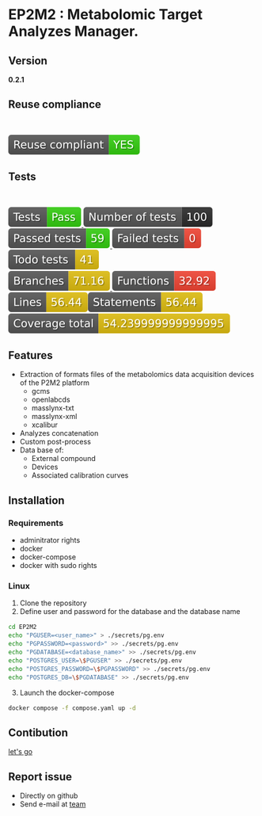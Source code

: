 <!--
© 2024 INRAE
SPDX-FileContributor: Marcellino Palerme <marcellino.palerme@inrae.fr>

SPDX-License-Identifier: MIT
-->

# EP2M2 : Metabolomic Target Analyzes Manager.

## Version
__0.2.1__

## Reuse compliance
<!--REUSE--></br>
[![Reuse compliant](./badges/reuse_compliant.svg)](https://github.com/p2m2/EP2M2/actions/runs/11927740679)<!--REUSE-END-->  

## Tests
<!--GAMFC--></br>
[![result](./badges/tests-result.svg) ![total](./badges/tests-total.svg) ![passed](./badges/tests-passed.svg) ![failed](./badges/tests-failed.svg) ![todo](./badges/tests-todo.svg)](https://github.com/p2m2/EP2M2/actions/runs/11927740679) </br>[![Branches](./badges/coverage-branches.svg) ![Functions](./badges/coverage-functions.svg) ![Lines](./badges/coverage-lines.svg)![Statements](./badges/coverage-statements.svg) ![Coverage total](./badges/coverage-total.svg)](https://github.com/p2m2/EP2M2/actions/runs/11927740679)<!--GAMFC-END-->

## Features
- Extraction of formats files of the metabolomics data acquisition devices of the P2M2 platform
  - gcms
  - openlabcds
  - masslynx-txt
  - masslynx-xml
  - xcalibur
- Analyzes concatenation
- Custom post-process
- Data base of:
  - External compound
  - Devices
  - Associated calibration curves

## Installation

### Requirements  
- adminitrator rights
- docker
- docker-compose
- docker with sudo rights

### Linux

1. Clone the repository
2. Define user and password for the database and the database name

```bash
cd EP2M2
echo "PGUSER=<user_name>" > ./secrets/pg.env
echo "PGPASSWORD=<password>" >> ./secrets/pg.env
echo "PGDATABASE=<database_name>" >> ./secrets/pg.env
echo "POSTGRES_USER=\$PGUSER" >> ./secrets/pg.env
echo "POSTGRES_PASSWORD=\$PGPASSWORD" >> ./secrets/pg.env
echo "POSTGRES_DB=\$PGDATABASE" >> ./secrets/pg.env
```

3. Launch the docker-compose

```bash
docker compose -f compose.yaml up -d
```

## Contibution
[let's go](./doc/contribution.md)
## Report issue
- Directly on github
- Send e-mail at [team](mailto:p2m2-it@inrae.fr)
